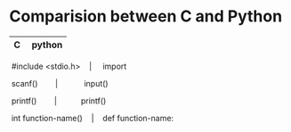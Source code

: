 
# Comparision between C and Python

C | python
------ | ------------------

 #include <stdio.h>    |     import <function-name>

 scanf()        |            input()

 printf()        |           printf()

 int function-name()    |    def function-name:

